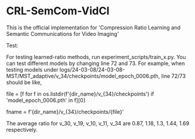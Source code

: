 # CRL-SemCom-VidCI
This is the official implementation for 'Compression Ratio Learning and Semantic Communications for Video Imaging'  

Test:

For testing learned-ratio methods, run experiment_scripts/train_x.py. 
You can test different models by changing line 72 and 73. For example, when testing models under logs/24-03-08/24-03-08-MST/MST_adaptive/v_34/checkpoints/model_epoch_0006.pth, line 72/73 should be like,

file = [f for f in os.listdir(f'{dir_name}/v_{34}/checkpoints') if 'model_epoch_0006.pth' in f][0] 

fname = f'{dir_name}/v_{34}/checkpoints/{file}'

The average ratio for v_30, v_19, v_10, v_11, v_34 are 0.87, 1.18,  1.3,  1.44,  1.69 respectively.



